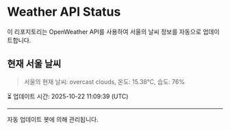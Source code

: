 
# Weather API Status

이 리포지토리는 OpenWeather API를 사용하여 서울의 날씨 정보를 자동으로 업데이트합니다.

## 현재 서울 날씨
> 서울의 현재 날씨: overcast clouds, 온도: 15.38°C, 습도: 76%

⏳ 업데이트 시간: 2025-10-22 11:09:39 (UTC)

---
자동 업데이트 봇에 의해 관리됩니다.
